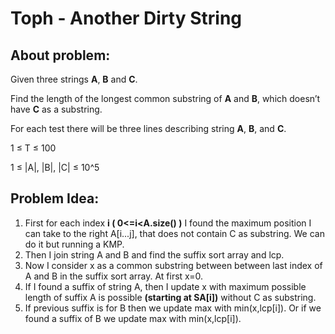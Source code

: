 # Toph - Another Dirty String

## About problem:  
Given three strings  **A**,  **B**  and  **C**.

Find the length of the longest common substring of  **A**  and  **B**, which doesn’t have  **C**  as a substring.
  
  For each test there will be three lines describing string  **A**,  **B**, and  **C**.

1 ≤ T ≤ 100

1 ≤ |A|, |B|, |C| ≤ 10^5  

## Problem Idea:  

 1. First for each index **i ( 0<=i<A.size() )** I found the maximum position I can take to the right A[i...j], that does not contain C as substring. We can do it but running a KMP.
 2. Then I join string A and B and find the suffix sort array and lcp.
 3. Now I consider x as a common substring between between last index of A and B in the suffix sort array. At first x=0.
 4. If I found a suffix of string A, then I update x with maximum possible length of suffix A is possible **(starting at SA[i])** without C as substring.
 5. If previous suffix is for B then we update max with min(x,lcp[i]). Or if we found a suffix of B we update max with min(x,lcp[i]).
<!--stackedit_data:
eyJoaXN0b3J5IjpbMTc2MDM0NzkzNiwtMTExMDgxODEwLDE2Mz
Y0NjIxMTJdfQ==
-->